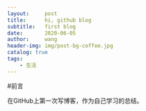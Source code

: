 ```yaml
---
layout:     post
title:      hi, github blog
subtitle:   first blog
date:       2020-06-05
author:     wang
header-img: img/post-bg-coffee.jpg
catalog: true
tags: 
    - 生活
---
```




#前言

在GitHub上第一次写博客，作为自己学习的总结。

